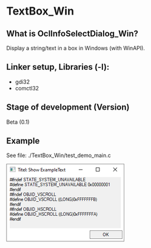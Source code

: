 # TextBox_Win

## What is OclInfoSelectDialog_Win?
Display a string/text in a box in Windows (with WinAPI).

## Linker setup, Libraries (-l):
* gdi32
* comctl32

## Stage of development (Version)
Beta (0.1)

## Example
See file:
./TextBox_Win/test_demo_main.c

![TextBox_Example1](https://raw.githubusercontent.com/sasisusa/TextBox_Win/master/TextBox_Example1.PNG)
